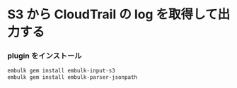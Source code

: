 # S3 から CloudTrail の log を取得して出力する

### plugin をインストール

```bash
embulk gem install embulk-input-s3
embulk gem install embulk-parser-jsonpath
```
